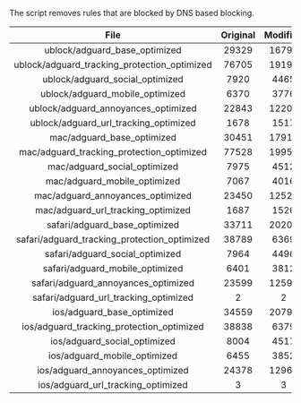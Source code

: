 The script removes rules that are blocked by DNS based blocking.


| File | Original | Modified |
|:----:|:-----:|:-----:|
| ublock/adguard_base_optimized | 29329 | 16796 |
| ublock/adguard_tracking_protection_optimized | 76705 | 19198 |
| ublock/adguard_social_optimized | 7920 | 4465 |
| ublock/adguard_mobile_optimized | 6370 | 3776 |
| ublock/adguard_annoyances_optimized | 22843 | 12203 |
| ublock/adguard_url_tracking_optimized | 1678 | 1517 |
| mac/adguard_base_optimized | 30451 | 17917 |
| mac/adguard_tracking_protection_optimized | 77528 | 19952 |
| mac/adguard_social_optimized | 7975 | 4512 |
| mac/adguard_mobile_optimized | 7067 | 4016 |
| mac/adguard_annoyances_optimized | 23450 | 12522 |
| mac/adguard_url_tracking_optimized | 1687 | 1526 |
| safari/adguard_base_optimized | 33711 | 20207 |
| safari/adguard_tracking_protection_optimized | 38789 | 6369 |
| safari/adguard_social_optimized | 7964 | 4496 |
| safari/adguard_mobile_optimized | 6401 | 3812 |
| safari/adguard_annoyances_optimized | 23599 | 12598 |
| safari/adguard_url_tracking_optimized | 2 | 2 |
| ios/adguard_base_optimized | 34559 | 20791 |
| ios/adguard_tracking_protection_optimized | 38838 | 6379 |
| ios/adguard_social_optimized | 8004 | 4517 |
| ios/adguard_mobile_optimized | 6455 | 3852 |
| ios/adguard_annoyances_optimized | 24378 | 12965 |
| ios/adguard_url_tracking_optimized | 3 | 3 |